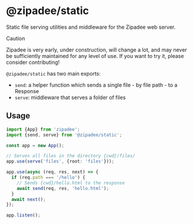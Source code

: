 # @zipadee/static

Static file serving utilities and middleware for the Zipadee web server.

> [!CAUTION]
> Zipadee is very early, under construction, will change a lot, and may never be sufficiently maintained for any level of use. If you want to try it, please consider contributing!

`@zipadee/static` has two main exports:

- `send`: a helper function which sends a single file - by file path - to a Response
- `serve`: middleware that serves a folder of files

## Usage

```ts
import {App} from 'zipadee';
import {send, serve} from '@zipadee/static';

const app = new App();

// Serves all files in the directory {cwd}/files/
app.use(serve('files', {root: 'files'}));

app.use(async (req, res, next) => {
  if (req.path === '/hello') {
    // Sends {cwd}/hello.html to the response
    await send(req, res, 'hello.html');
  }
  await next();
});

app.listen();
```
